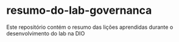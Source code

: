 # resumo-do-lab-governanca
Este repositório contém o resumo das lições aprendidas durante o desenvolvimento do lab na DIO
